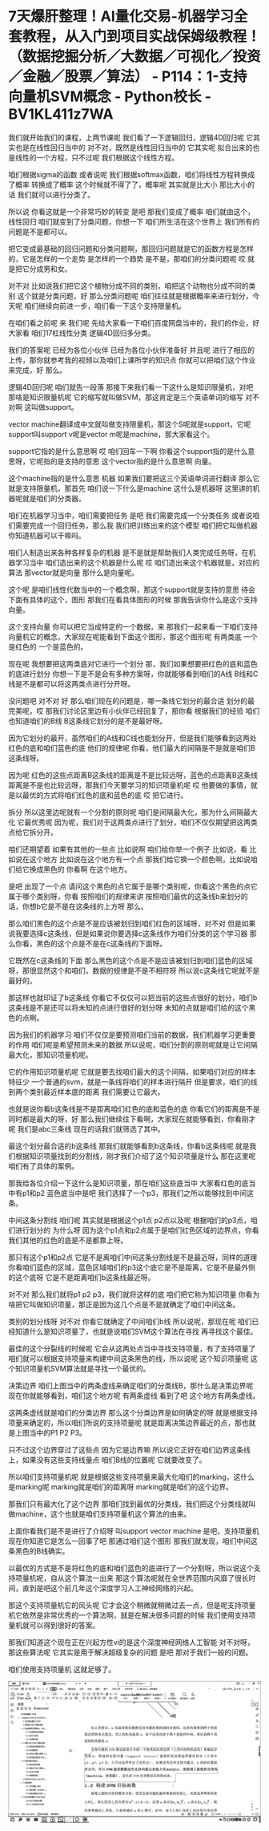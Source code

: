 # 7天爆肝整理！AI量化交易-机器学习全套教程，从入门到项目实战保姆级教程！（数据挖掘分析／大数据／可视化／投资／金融／股票／算法） - P114：1-支持向量机SVM概念 - Python校长 - BV1KL411z7WA

我们就开始我们的课程，上两节课呢 我们看了一下逻辑回归，逻辑4D回归呢 它其实也是在线性回归当中的 对不对，既然是线性回归当中的 它其实呢 拟合出来的也是线性的一个方程，只不过呢 我们根据这个线性方程。

咱们根据sigma的函数 或者说呢 我们根据softmax函数，咱们将线性方程转换成了概率 转换成了概率 这个时候就不得了了，概率呢 其实就是比大小 那比大小的话 我们就可以进行分类了。

所以说 你看这就是一个非常巧妙的转变 是吧 那我们变成了概率 咱们就由这个，线性回归 咱们就变到了分类问题，你想一下 咱们所生活在这个世界上 我们所有的问题是不是都可以。

把它变成最基础的回归问题和分类问题啊，那回归问题就是它的函数方程是怎样的，它是怎样的一个走势 是怎样的一个趋势 是不是，那咱们的分类问题呢 哎 就是把它分成男和女。

对不对 比如说我们把它这个植物分成不同的类别，咱把这个动物也分成不同的类别 这个就是分类问题，好 那么分类问题呢 咱们往往就是根据概率来进行划分，今天呢 咱们继续向前进一步，咱们看一下这个支持限量机。

在咱们看之前呢 来 我们呢 先给大家看一下咱们百度网盘当中的，我们的作业，好 大家看 咱们17杠线性分类 逻辑4D回归多分类。

我们的答案呢 已经为各位小伙伴 已经为各位小伙伴准备好 并且呢 进行了相应的上传，那你就参考我的视频以及咱们上课所学的知识点 你就可以把咱们这个作业来完成，好 那么。

逻辑4D回归呢 咱们就告一段落 那接下来我们看一下这什么是知识限量机，对吧 那啥是知识限量机呢 它的缩写就叫做SVM，那这肯定是三个英语单词的缩写 对不对啊 这叫做support。

vector machine翻译成中文就叫做支持限量机，那这个S呢就是support，它呢support叫support v呢是vector m呢是machine，那大家看这个。

support它指的是什么意思啊 哎 咱们回车一下啊 你看这个support指的是什么意思呀，它呢指的是支持的意思 这个vector指的是什么意思啊 向量。

这个machine指的是什么意思 机器 如果我们要把这三个英语单词进行翻译 那么它就是支持限量机，那首先 咱们说一下什么是machine 这什么是机器呀 这里讲的机器呢就是咱们的分类器。

咱们在机器学习当中，咱们需要把任务 是吧 我们需要完成一个分类任务 或者说咱们需要完成一个回归任务，那么我 我们把训练出来的这个模型 咱们把它叫做机器 你知道机器可以干嘛吗。

咱们人制造出来各种各样复杂的机器 是不是就是帮助我们人类完成任务呀，在机器学习当中 咱们造出来的这个机器是什么呢 哎 咱们造出来这个机器就是，对应的算法 那vector就是向量 那什么是向量呢。

这个呢 是咱们线性代数当中的一个概念啊，那这个support就是支持的意思 待会下面有具体的这个，图形 那我们在看具体图形的时候 那我告诉你什么是这个支持向量。

这个支持向量 你可以把它当成特定的一个数据，来 那我们一起来看一下咱们支持向量机它的概念，大家现在呢能看到下面这个图形，那这个图形呢 有两类底 一个是红色的 一个是蓝色的。

现在呢 我想要把这两类底对它进行一个划分 那，我们如果想要把红色的底和蓝色的底进行划分 你想一下是不是会有多种方案呀，你就能够看到咱们的A线 B线和C线是不是都可以将这两类点进行分开呀。

没问题吧 对不对 好 那么咱们现在的问题是，哪一条线它划分的最合适 划分的最完美呢，哎 那我们讨论区里边有小伙伴已经回复了，那你看 根据我们的经验 咱们也知道咱们的B线 B这条线它划分的是不是最好呀。

因为它划分的最开，虽然咱们的A线和C线也能划分开，但是我们能够看到这两处红色的底和咱们蓝色的底 他们的规律呢 你看，他们最大的间隔是不是就是咱们B这条线呀。

因为呢 红色的这些点距离B这条线的距离是不是比较远呀，蓝色的点距离B这条线距离是不是也比较远呀，那我们今天要学习的知识项量机呢 哎 他要做的事情，就是以最优的方式将咱们红色的底和蓝色的底 哎 把它进行。

拆分 所以这里边呢就有一个分割的原则呢 咱们是间隔最大化，那为什么间隔最大化 它最优秀呢 因为呢，我们对于这两类点进行了划分，咱们不仅仅期望把这两类点给它拆分开。

咱们还期望着 如果有其他的一些点 比如说啊 咱们给你举一个例子 比如说，看 比如说在这个地方 比如说在这个地方有一个点 那我们给它换一个颜色啊，比如说咱们给它换成黑色的 你看啊 在这个地方。

是吧 出现了一个点 请问这个黑色的点它属于是哪个类别呢，你看这个黑色的点它属于哪个类别呀，你看 按照咱们的规律来讲 按照咱们最优的这条线b来划分的话，你想b它是不是在这条线的上方呀 那么。

那么咱们黑色的这个点是不是应该被划归到咱们红色的区域呀，对不对 但是如果说我要选择c这条线，但是如果说你要选择c这条线作为咱们分类的这个学习器 那么你看，黑色的这个点是不是在c这条线的下面呀。

它既然在c这条线的下面 那么黑色的这个点是不是应该被划归到咱们蓝色的区域呀，那很显然这个和咱们，数据的规律是不是不相符呀 所以说c这条线它呢就不是最好的。

那这样也就印证了b这条线 你看它不仅仅可以把当前的这些点很好的划分，咱们b这条线是不是还可以将未知的点进行很好的划分呀 未知的点就是咱们给的这个黑色的点啊。

因为我们的机器学习 咱们不仅仅是要预测咱们当前的数据，我们机器学习更重要的作用 咱们呢是希望预测未来的数据 所以说呢，咱们分割的原则呢就是让它间隔最大化，那知识项量机呢。

它的作用知识项量机呢 它就是要去找咱们最大的这个间隔，如果咱们对应的样本特征少 一个普通的svm，就是一条线将咱们的样本进行隔开 但是要求，咱们的线到两个类别最近样本底的距离 我们需要让它最大。

也就是说你看b这条线是不是距离咱们红色的底和蓝色的底 你看它们的距离是不是同时都是最大的呀，好 那么我们继续往下看啊，大家现在就能够看到，你看刚才呢 我们是abc三条线 现在的话我们就筛选了其中。

最这个划分最合适的b这条线 那我们就能够看到b这条线，你看b这条线呢 就是我们根据知识项量找到的分割线，刚才我们介绍了这个知识项量是什么 那在这里呢 咱们有了具体的案例。

那我给各位介绍一下这什么是知识项量，那在咱们这些底当中 大家看红色的底当中有p1和p2 蓝色底当中是吧 我们选择了一个p3，那我们之所以能够找到中间这条。

中间这条分割线 咱们呢 其实就是根据这个p1点 p2点以及呢 根据咱们的p3点，咱们进行划分的 为什么呀 因为这个p1点和p2点属于是咱们红色区域的边界点，你看我们其他的红色的底是不是都靠上呀。

那只有这个p1和p2点 它是不是离咱们中间这条分割线是不是最近呀，同样的道理 你看咱们蓝色的区域，蓝色区域咱们的p3这个底它是不是距离，它是不是最外侧的这个底呀 它是不是距离咱们b这条线最近呀。

对不对 那么我们就将p1 p2 p3，我们就将这样的底 咱们把它称为知识项量 你看为啥把它叫做知识项量，那正是因为这几个点是不是就确定了咱们中间这条。

类别的划分线呀 对不对 你看它就确定了中间咱们b线 所以说呢，那现在呢 咱们已经知道什么是知识项量了，也就是说咱们SVM这个算法在寻找 再寻找这个最佳。

最佳的这个分裂线的时候呢 它会从这两处点当中寻找支持项量，有了支持项量了 咱们就可以根据支持项量来构建中间这条黑色的线，所以说呢 这个知识项量呢 这个知识项量机SVM算法就是寻找一个最优的。

决策边界 咱们上图当中的两条虚线来确定咱们的分类线B，那什么是决策边界呢 现在你就能够看到，咱们这个地方呢 有两条虚线 看到了吧 这个地方有两条虚线。

这两条虚线就是咱们的分类边界 那么这个分类边界是如何确定的呀 就是根据支持项量来确定的，所以咱们所说的支持项量呢 就是距离决策边界最近的点，那也就是上图当中的P1 P2 P3。

只不过这个边界穿过了这些点 因为它是边界嘛 所以说它正好在咱们边界这条线上，如果没有这些支持线量点 咱们B线的位置呢 它就要改变了。

所以咱们支持项量机呢 就是根据这些支持项量来最大化咱们的marking，这什么是marking呢 marking就是咱们的距离呀 marking就是咱们的这个边界。

那我们只有最大化了这个边界 那咱们找到最优的分类线，我们把这个分类线就叫做machine，这个也就是咱们支持项量机这个算法的由来。

上面你看我们是不是进行了介绍呀 叫support vector machine 是吧，支持项量机 现在你知道它是怎么一回事了吧 那通过咱们这个图形 那我们就发现，咱们中间这条黑色的B线确实。

以最优的方式是不是将红色的底和咱们蓝色的底进行了一个分割呀，所以说这个支持项量机呢，自从这个算法一出来 那这个算法呢就在全世界范围内风靡了很长时间，直到是吧这个前几年这个深度学习人工神经网络的兴起。

那这个支持项量机它的风头呢 它才会这个稍微就稍微过去一点，但是呢支持项量机它依然是非常优秀的一个算法啊，就是在解决很多问题的时候 我们使用支持项量机就可以得到很好的答案。

那我们知道这个现在正在兴起方性vi的是这个深度神经网络人工智能 对不对呀，那这些算法呢 它其实是用于解决超级复杂的问题 是吧 那对于我们一般的问题。

咱们使用支持项量机 这就足够了。

![](img/295957e1916fe618b9611a42ae8aa0b7_1.png)